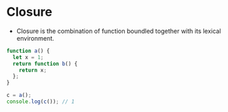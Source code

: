# Closure

- Closure is the combination of function boundled together with its lexical environment.

```js
function a() {
  let x = 1;
  return function b() {
    return x;
  };
}

c = a();
console.log(c()); // 1
```
